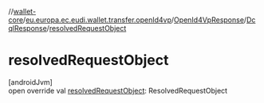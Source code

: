 //[wallet-core](../../../../index.md)/[eu.europa.ec.eudi.wallet.transfer.openId4vp](../../index.md)/[OpenId4VpResponse](../index.md)/[DcqlResponse](index.md)/[resolvedRequestObject](resolved-request-object.md)

# resolvedRequestObject

[androidJvm]\
open override val [resolvedRequestObject](resolved-request-object.md): ResolvedRequestObject
